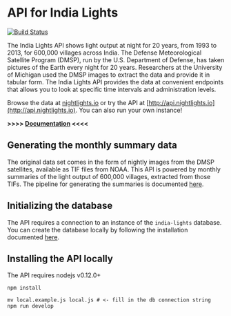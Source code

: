 # API for India Lights 

[![Build Status](https://magnum.travis-ci.com/developmentseed/india-lights-api.svg?token=D2qKHqm5aKKYaUVqKJaY&branch=develop)](https://magnum.travis-ci.com/developmentseed/india-lights-api)

The India Lights API shows light output at night for 20 years, from 1993 to 2013, for 600,000 villages across India. The Defense Meteorological Satellite Program (DMSP), run by the U.S. Department of Defense, has taken pictures of the Earth every night for 20 years. Researchers at the University of Michigan used the DMSP images to extract the data and provide it in tabular form. The India Lights API provides the data at convenient endpoints that allows you to look at specific time intervals and administration levels.

Browse the data at [nightlights.io](http://nightlights.io) or try the API at [http://api.nightlights.io](http://api.nightlights.io). You can also run your own instance!

**\>>>> [Documentation]( http://api.nightlights.io) <<<<**

## Generating the monthly summary data

The original data set comes in the form of nightly images from the DMSP satellites, available as TIF files from NOAA. This API is powered by monthly summaries of the light output of 600,000 villages, extracted from those TIFs.  The pipeline for generating the summaries is documented [here](summaries/README.md).


## Initializing the database

The API requires a connection to an instance of the `india-lights` database. You can create the database locally by following the installation documented [here](dbscripts/README.md).

## Installing the API locally

The API requires nodejs v0.12.0+ 

```
npm install

mv local.example.js local.js # <- fill in the db connection string
npm run develop
```
